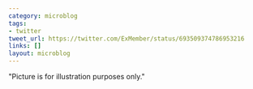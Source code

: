 ```yaml
---
category: microblog
tags:
- twitter
tweet_url: https://twitter.com/ExMember/status/693509374786953216
links: []
layout: microblog
---
```

"Picture is for illustration purposes only."
